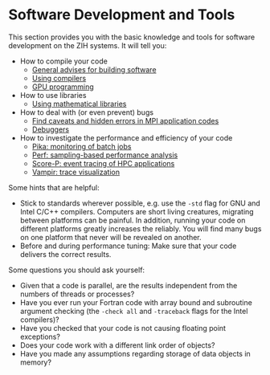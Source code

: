 # Software Development and Tools

This section provides you with the basic knowledge and tools for software development
on the ZIH systems.
It will tell you:

- How to compile your code
    - [General advises for building software](building_software.md)
    - [Using compilers](compilers.md)
    - [GPU programming](gpu_programming.md)
- How to use libraries
    - [Using mathematical libraries](libraries.md)
- How to deal with (or even prevent) bugs
    - [Find caveats and hidden errors in MPI application codes](mpi_usage_error_detection.md)
    - [Debuggers](debuggers.md)
- How to investigate the performance and efficiency of your code
    - [Pika: monitoring of batch jobs](pika.md)
    - [Perf: sampling-based performance analysis](perf_tools.md)
    - [Score-P: event tracing of HPC applications](scorep.md)
    - [Vampir: trace visualization](vampir.md)

Some hints that are helpful:

- Stick to standards wherever possible, e.g. use the `-std` flag
  for GNU and Intel C/C++ compilers. Computers are short living
  creatures, migrating between platforms can be painful. In addition,
  running your code on different platforms greatly increases the
  reliably. You will find many bugs on one platform that never will be
  revealed on another.
- Before and during performance tuning: Make sure that your code
  delivers the correct results.

Some questions you should ask yourself:

- Given that a code is parallel, are the results independent from the
  numbers of threads or processes?
- Have you ever run your Fortran code with array bound and subroutine
  argument checking (the `-check all` and `-traceback` flags
  for the Intel compilers)?
- Have you checked that your code is not causing floating point
  exceptions?
- Does your code work with a different link order of objects?
- Have you made any assumptions regarding storage of data objects in
  memory?
